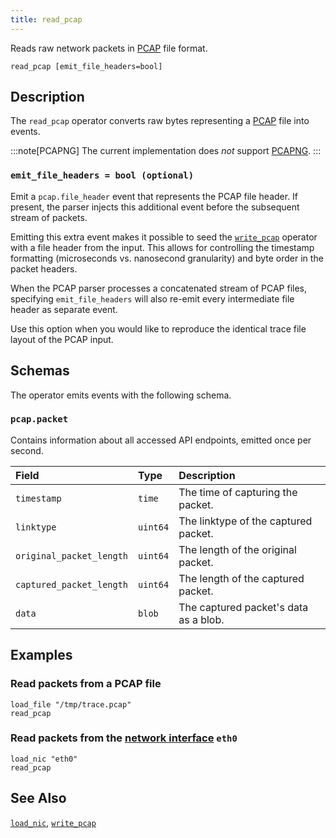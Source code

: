 ```yaml
---
title: read_pcap
---
```


Reads raw network packets in [PCAP][pcap-rfc] file format.

[pcap-rfc]: https://datatracker.ietf.org/doc/id/draft-gharris-opsawg-pcap-00.html

```tql
read_pcap [emit_file_headers=bool]
```

## Description

The `read_pcap` operator converts raw bytes representing a [PCAP][pcap-rfc] file into
events.

[pcapng-rfc]: https://www.ietf.org/archive/id/draft-tuexen-opsawg-pcapng-05.html

:::note[PCAPNG]
The current implementation does *not* support [PCAPNG][pcapng-rfc].
:::

### `emit_file_headers = bool (optional)`

Emit a `pcap.file_header` event that represents the PCAP file header. If
present, the parser injects this additional event before the subsequent stream
of packets.

Emitting this extra event makes it possible to seed the
[`write_pcap`](/references/operators/write_pcap) operator with a file header from the input. This
allows for controlling the timestamp formatting (microseconds vs. nanosecond
granularity) and byte order in the packet headers.

When the PCAP parser processes a concatenated stream of PCAP files, specifying
`emit_file_headers` will also re-emit every intermediate file header as
separate event.

Use this option when you would like to reproduce the identical trace file layout
of the PCAP input.

## Schemas

The operator emits events with the following schema.

### `pcap.packet`

Contains information about all accessed API endpoints, emitted once per second.

| Field                    | Type       | Description                                            |
| :----------------------- | :--------- | :----------------------------------------------------- |
| `timestamp`              | `time`     | The time of capturing the packet.                      |
| `linktype`               | `uint64`   | The linktype of the captured packet.                   |
| `original_packet_length` | `uint64`   | The length of the original packet.                     |
| `captured_packet_length` | `uint64`   | The length of the captured packet.                     |
| `data`                   | `blob`     | The captured packet's data as a blob.                  |

## Examples

### Read packets from a PCAP file

```tql
load_file "/tmp/trace.pcap"
read_pcap
```

### Read packets from the [network interface](load_nic) `eth0`

```tql
load_nic "eth0"
read_pcap
```

## See Also

[`load_nic`](/reference/operators/load_nic),
[`write_pcap`](/reference/operators/write_pcap)
